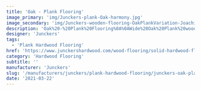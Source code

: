 ```yaml
---
title: 'Oak - Plank Flooring'
image_primary: 'img/Junckers-plank-Oak-harmony.jpg'
image_secondary: 'img/Junckers-wooden-flooring-OakPlankVariation-JoachimBergh11-.jpg'
description: 'Oak%20-%20Plank%20Flooring%0A%0AWide%20Oak%20Plank%20wood%20flooring%20looks%20beautiful%20in%20any%20home.%0A%0AOak%20plank%20is%20a%20timeless%20species%20used%20for%20wooden%20floors%20for%20centuries.%0A%0AOak%20Plank%20has%20an%20attractive%20medium%20brown%20color%20and%20is%20known%20for%20its%20superior%20hardness%20and%20durability.%20The%20robust%20grain%20makes%20it%20an%20all-time%20favorite.%A0%0A%0AThis%20plank%20oak%20floor%20is%20also%20available%20as%20ships%20decking.%20The%20black%20neoprene%20strip%20placed%20between%20the%20boards%20adds%20a%20maritime%20look%20to%20the%20oak%20plank%20flooring.%A0'
designer: 'Junckers'
tags:
  - 'Plank Hardwood Flooring'
href: 'https://www.junckershardwood.com/wood-flooring/solid-hardwood-flooring/plank-hardwood-flooring/product-page/oak-plank-flooring'
category: 'Hardwood Flooring'
subtitle: ''
manufacturer: 'Junckers'
slug: '/manufacturers/junckers/plank-hardwood-flooring/junckers-oak-plank-flooring'
date: '2021-03-22'
---
```

